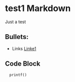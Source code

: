# test1 Markdown

Just a test

## Bullets:
* Links [Linke1](https://example.com)

## Code Block
```
  printf()
```
